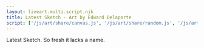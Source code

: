 ```yaml
---
layout: liveart.multi.script.njk
title: Latest Sketch - Art by Edward Delaporte
script: ['/js/art/share/canvas.js', '/js/art/share/random.js', '/js/art/share/grid.js', '/js/art/latest.js']
---
```


Latest Sketch. So fresh it lacks a name.
